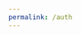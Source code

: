 ```yaml
---
permalink: /auth
---
```


<script>
    const url = new URL(location.href);

    const urlParams = url.searchParams;

    const code = urlParams.get("code");

    console.log(code);
    const token = getToken(code);
    console.log(token);


    async function getToken(code) {
        const access_token = await fetch("https://github.com/login/oauth",
                {
                    code: code,
                    client_id: "{{ site.client_id }}",
                    client_secret: "{{ site.client_secret }}"
                },
                {
                    method: "POST",
                    mode: "no-cors",
                    headers: {
                        "Accept" : "application/json",
                        "Access-Control-Allow-Origin" : "*",
                        "Origin" : "{{ site.url}}"
                    }
                })
                .then(response => response.json())
                .then(data => {
                    console.log(data);
                })
                .catch(error => console.log(error));
    }

    
</script>